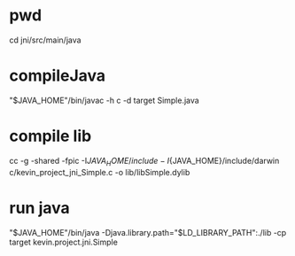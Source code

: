 #  pwd
cd jni/src/main/java

# compileJava
"$JAVA_HOME"/bin/javac -h c -d target Simple.java

# compile lib

cc -g -shared -fpic -I${JAVA_HOME}/include -I${JAVA_HOME}/include/darwin c/kevin_project_jni_Simple.c -o  lib/libSimple.dylib

# run java

"$JAVA_HOME"/bin/java -Djava.library.path="$LD_LIBRARY_PATH":./lib -cp target kevin.project.jni.Simple


